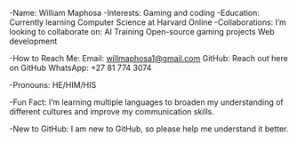 -Name: William Maphosa
-Interests: Gaming and coding
-Education: Currently learning Computer Science at Harvard Online
-Collaborations: I’m looking to collaborate on:
AI Training
Open-source gaming projects
Web development

-How to Reach Me:
Email: willmaphosa1@gmail.com
GitHub: Reach out here on GitHub
WhatsApp: +27 81 774 3074

-Pronouns: HE/HIM/HIS

-Fun Fact: I’m learning multiple languages to broaden my understanding of different cultures and improve my communication skills.

-New to GitHub: I am new to GitHub, so please help me understand it better.
<!---
WilliaMaphosa1/WilliaMaphosa1 is a ✨ special ✨ repository because its `README.md` (this file) appears on your GitHub profile.
You can click the Preview link to take a look at your changes.
--->
